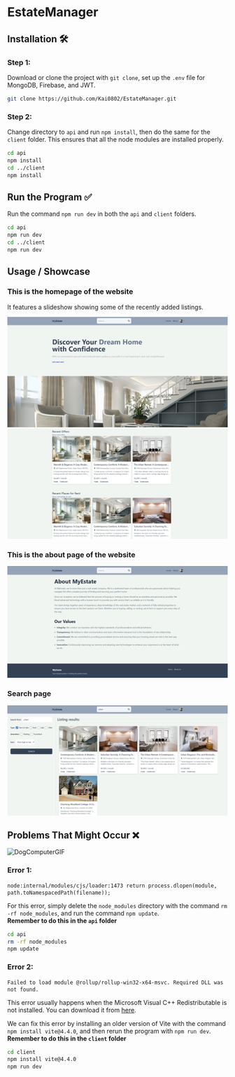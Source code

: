 # EstateManager

## Installation 🛠️

### Step 1:

Download or clone the project with `git clone`, set up the `.env` file for MongoDB, Firebase, and JWT.

```bash
git clone https://github.com/Kai0802/EstateManager.git
```

### Step 2:

Change directory to `api` and run `npm install`, then do the same for the `client` folder. This ensures that all the node modules are installed properly.

```bash
cd api
npm install
cd ../client
npm install
```

## Run the Program ✅

Run the command `npm run dev` in both the `api` and `client` folders.

```bash
cd api
npm run dev
cd ../client
npm run dev
```

## Usage / Showcase

### This is the homepage of the website

It features a slideshow showing some of the recently added listings.

![Showcase of front page](/client/public/image.png)
![Showcase of front page](/client/public/homepage2.png)

### This is the about page of the website

![Image of the about page](/client/public/aboutpage.png)

### Search page

![Showing result of a search query](/client/public/search_function.png)

## Problems That Might Occur ❌

![DogComputerGIF](https://github.com/Kai0802/EstateManager/assets/75660550/39a439e3-231f-449a-bce3-0cf0c72e663e)

### Error 1:

```plaintext
node:internal/modules/cjs/loader:1473 return process.dlopen(module, path.toNamespacedPath(filename));
```

For this error, simply delete the `node_modules` directory with the command `rm -rf node_modules`, and run the command `npm update`.  
**Remember to do this in the `api` folder**

```bash
cd api
rm -rf node_modules
npm update
```

### Error 2:

```plaintext
Failed to load module @rollup/rollup-win32-x64-msvc. Required DLL was not found.
```

This error usually happens when the Microsoft Visual C++ Redistributable is not installed. You can download it from [here](https://aka.ms/vs/17/release/vc_redist.x64.exe).

We can fix this error by installing an older version of Vite with the command `npm install vite@4.4.0`, and then rerun the program with `npm run dev`.  
**Remember to do this in the `client` folder**

```bash
cd client
npm install vite@4.4.0
npm run dev
```
